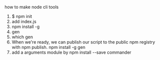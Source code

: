 how to make node cli tools 

1. $ npm init
2. add   index.js
3. npm install -g
4. gen 
5. which gen 
6. When we're ready, we can publish our script to the public npm registry with npm publish.
	npm install -g gen 
7. add a arguments module by  npm install --save commander
